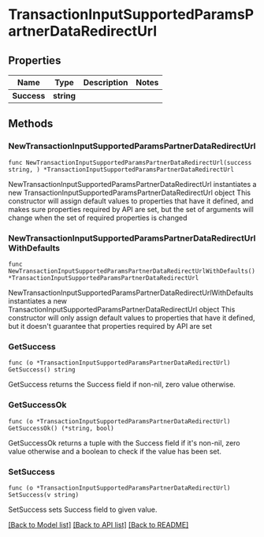 # TransactionInputSupportedParamsPartnerDataRedirectUrl

## Properties

Name | Type | Description | Notes
------------ | ------------- | ------------- | -------------
**Success** | **string** |  | 

## Methods

### NewTransactionInputSupportedParamsPartnerDataRedirectUrl

`func NewTransactionInputSupportedParamsPartnerDataRedirectUrl(success string, ) *TransactionInputSupportedParamsPartnerDataRedirectUrl`

NewTransactionInputSupportedParamsPartnerDataRedirectUrl instantiates a new TransactionInputSupportedParamsPartnerDataRedirectUrl object
This constructor will assign default values to properties that have it defined,
and makes sure properties required by API are set, but the set of arguments
will change when the set of required properties is changed

### NewTransactionInputSupportedParamsPartnerDataRedirectUrlWithDefaults

`func NewTransactionInputSupportedParamsPartnerDataRedirectUrlWithDefaults() *TransactionInputSupportedParamsPartnerDataRedirectUrl`

NewTransactionInputSupportedParamsPartnerDataRedirectUrlWithDefaults instantiates a new TransactionInputSupportedParamsPartnerDataRedirectUrl object
This constructor will only assign default values to properties that have it defined,
but it doesn't guarantee that properties required by API are set

### GetSuccess

`func (o *TransactionInputSupportedParamsPartnerDataRedirectUrl) GetSuccess() string`

GetSuccess returns the Success field if non-nil, zero value otherwise.

### GetSuccessOk

`func (o *TransactionInputSupportedParamsPartnerDataRedirectUrl) GetSuccessOk() (*string, bool)`

GetSuccessOk returns a tuple with the Success field if it's non-nil, zero value otherwise
and a boolean to check if the value has been set.

### SetSuccess

`func (o *TransactionInputSupportedParamsPartnerDataRedirectUrl) SetSuccess(v string)`

SetSuccess sets Success field to given value.



[[Back to Model list]](../README.md#documentation-for-models) [[Back to API list]](../README.md#documentation-for-api-endpoints) [[Back to README]](../README.md)


